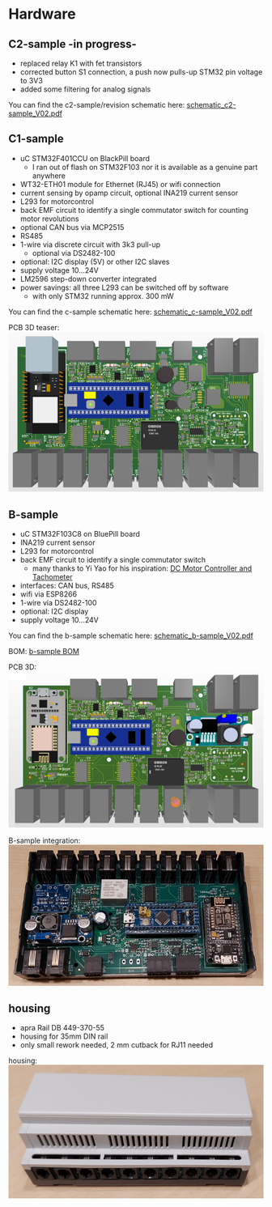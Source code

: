 # Hardware

## C2-sample -in progress-
- replaced relay K1 with fet transistors
- corrected button S1 connection, a push now pulls-up STM32 pin voltage to 3V3
- added some filtering for analog signals

You can find the c2-sample/revision schematic here: [schematic_c2-sample_V02.pdf](./schematic_c2-sample_V02.pdf)

## C1-sample
- uC STM32F401CCU on BlackPill board
  - I ran out of flash on STM32F103 nor it is available as a genuine part anywhere
- WT32-ETH01 module for Ethernet (RJ45) or wifi connection
- current sensing by opamp circuit, optional INA219 current sensor
- L293 for motorcontrol
- back EMF circuit to identify a single commutator switch for counting motor revolutions
- optional CAN bus via MCP2515
- RS485
- 1-wire via discrete circuit with 3k3 pull-up
  - optional via DS2482-100
- optional: I2C display (5V) or other I2C slaves
- supply voltage 10...24V
- LM2596 step-down converter integrated
- power savings: all three L293 can be switched off by software 
  - with only STM32 running approx. 300 mW 

You can find the c-sample schematic here: [schematic_c-sample_V02.pdf](./schematic_c-sample_V02.pdf)

PCB 3D teaser: ![-](./c-sample_pcb_3D.png "c-sample pcb 3D teaser")

## B-sample
- uC STM32F103C8 on BluePill board
- INA219 current sensor
- L293 for motorcontrol
- back EMF circuit to identify a single commutator switch
  - many thanks to Yi Yao for his inspiration: [DC Motor Controller and Tachometer](http://yyao.ca/projects/motor_controller_tachometer/)
- interfaces: CAN bus, RS485
- wifi via ESP8266
- 1-wire via DS2482-100
- optional: I2C display
- supply voltage 10...24V

You can find the b-sample schematic here: [schematic_b-sample_V02.pdf](./schematic_b-sample_V02.pdf)

BOM: [b-sample BOM](https://htmlpreview.github.io/?https://github.com/Lenti84/VdMot_Controller/blob/master/hardware/bom.htm)

PCB 3D: ![-](./b-sample_pcb_3D.PNG "b-sample pcb 3D")

B-sample integration: ![-](./b-sample_1.png "b-sample integration")


## housing
- apra Rail DB 449-370-55
- housing for 35mm DIN rail
- only small rework needed, 2 mm cutback for RJ11 needed

housing: ![-](./housing.png "housing")
